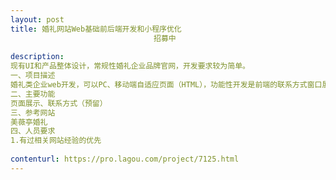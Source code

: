```yaml
---                
layout: post       
title: 婚礼网站Web基础前后端开发和小程序优化
                                招募中
           
description: 
现有UI和产品整体设计，常规性婚礼企业品牌官网，开发要求较为简单。
一、项目描述
婚礼类企业web开发，可以PC、移动端自适应页面（HTML），功能性开发是前端的联系方式窗口展示，主要让目标客户浏览网站后留下联系方式，目前已做完整的小程序设计并上线，只需要进行简单的整体优化。
二、主要功能
页面展示、联系方式（预留）
三、参考网站
美薇亭婚礼
四、人员要求
1.有过相关网站经验的优先
     
contenturl: https://pro.lagou.com/project/7125.html      
---                 
```

